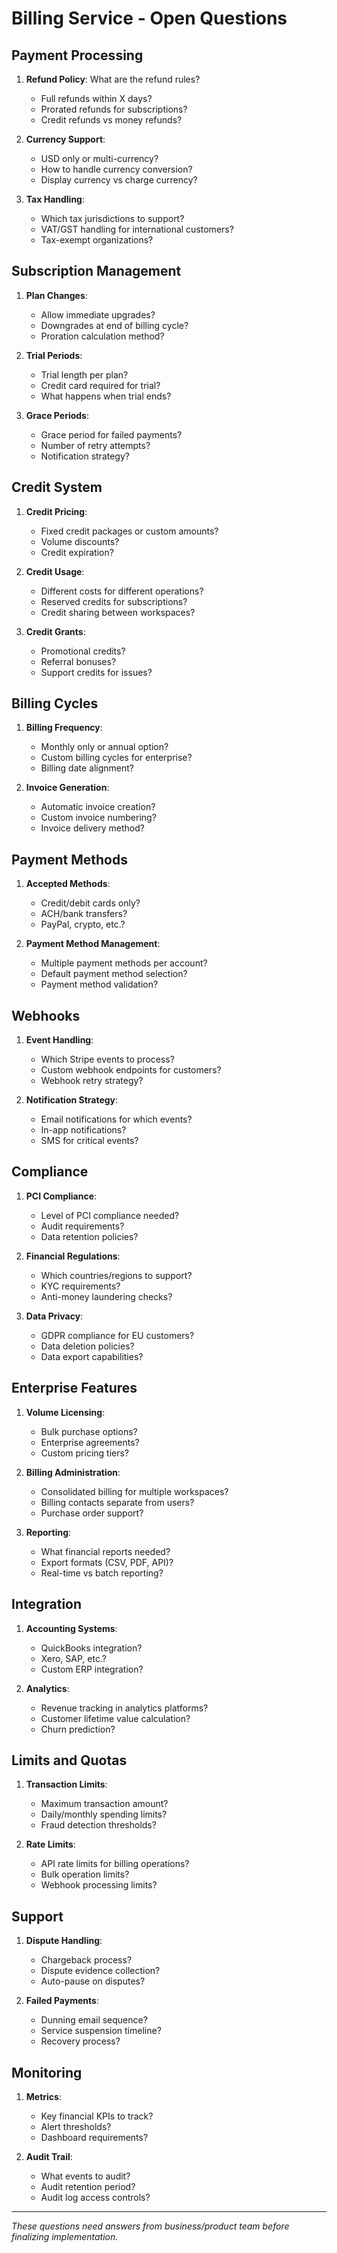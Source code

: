 # Billing Service - Open Questions

## Payment Processing
1. **Refund Policy**: What are the refund rules?
   - Full refunds within X days?
   - Prorated refunds for subscriptions?
   - Credit refunds vs money refunds?

2. **Currency Support**: 
   - USD only or multi-currency?
   - How to handle currency conversion?
   - Display currency vs charge currency?

3. **Tax Handling**:
   - Which tax jurisdictions to support?
   - VAT/GST handling for international customers?
   - Tax-exempt organizations?

## Subscription Management
1. **Plan Changes**:
   - Allow immediate upgrades?
   - Downgrades at end of billing cycle?
   - Proration calculation method?

2. **Trial Periods**:
   - Trial length per plan?
   - Credit card required for trial?
   - What happens when trial ends?

3. **Grace Periods**:
   - Grace period for failed payments?
   - Number of retry attempts?
   - Notification strategy?

## Credit System
1. **Credit Pricing**:
   - Fixed credit packages or custom amounts?
   - Volume discounts?
   - Credit expiration?

2. **Credit Usage**:
   - Different costs for different operations?
   - Reserved credits for subscriptions?
   - Credit sharing between workspaces?

3. **Credit Grants**:
   - Promotional credits?
   - Referral bonuses?
   - Support credits for issues?

## Billing Cycles
1. **Billing Frequency**:
   - Monthly only or annual option?
   - Custom billing cycles for enterprise?
   - Billing date alignment?

2. **Invoice Generation**:
   - Automatic invoice creation?
   - Custom invoice numbering?
   - Invoice delivery method?

## Payment Methods
1. **Accepted Methods**:
   - Credit/debit cards only?
   - ACH/bank transfers?
   - PayPal, crypto, etc.?

2. **Payment Method Management**:
   - Multiple payment methods per account?
   - Default payment method selection?
   - Payment method validation?

## Webhooks
1. **Event Handling**:
   - Which Stripe events to process?
   - Custom webhook endpoints for customers?
   - Webhook retry strategy?

2. **Notification Strategy**:
   - Email notifications for which events?
   - In-app notifications?
   - SMS for critical events?

## Compliance
1. **PCI Compliance**:
   - Level of PCI compliance needed?
   - Audit requirements?
   - Data retention policies?

2. **Financial Regulations**:
   - Which countries/regions to support?
   - KYC requirements?
   - Anti-money laundering checks?

3. **Data Privacy**:
   - GDPR compliance for EU customers?
   - Data deletion policies?
   - Data export capabilities?

## Enterprise Features
1. **Volume Licensing**:
   - Bulk purchase options?
   - Enterprise agreements?
   - Custom pricing tiers?

2. **Billing Administration**:
   - Consolidated billing for multiple workspaces?
   - Billing contacts separate from users?
   - Purchase order support?

3. **Reporting**:
   - What financial reports needed?
   - Export formats (CSV, PDF, API)?
   - Real-time vs batch reporting?

## Integration
1. **Accounting Systems**:
   - QuickBooks integration?
   - Xero, SAP, etc.?
   - Custom ERP integration?

2. **Analytics**:
   - Revenue tracking in analytics platforms?
   - Customer lifetime value calculation?
   - Churn prediction?

## Limits and Quotas
1. **Transaction Limits**:
   - Maximum transaction amount?
   - Daily/monthly spending limits?
   - Fraud detection thresholds?

2. **Rate Limits**:
   - API rate limits for billing operations?
   - Bulk operation limits?
   - Webhook processing limits?

## Support
1. **Dispute Handling**:
   - Chargeback process?
   - Dispute evidence collection?
   - Auto-pause on disputes?

2. **Failed Payments**:
   - Dunning email sequence?
   - Service suspension timeline?
   - Recovery process?

## Monitoring
1. **Metrics**:
   - Key financial KPIs to track?
   - Alert thresholds?
   - Dashboard requirements?

2. **Audit Trail**:
   - What events to audit?
   - Audit retention period?
   - Audit log access controls?

---

*These questions need answers from business/product team before finalizing implementation.*